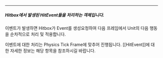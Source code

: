 
---

##### Hitbox에서 발생된 HitEvent들을 처리하는 객체입니다.

이벤트가 발생하면 Hitbox가 Event를 생성요청하여 다음 프레임에서 Unit의 다음 행동을 순차적으로 처리 및 적용합니다.

이벤트에 대한 처리는 Physics Tick Frame에 맞추어 진행됩니다. [[HitEvent]]에 대한 자세한 정보는 해당 항목을 참조하시길 바랍니다.